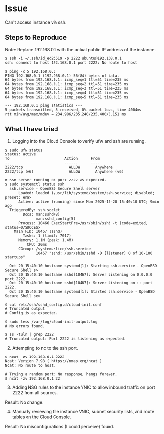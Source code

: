 # Issue

Can't access instance via ssh.

## Steps to Reproduce

Note: Replace 192.168.0.1 with the actual public IP address of the instance.

```
$ ssh -i ~/.ssh/id_ed25519 -p 2222 ubuntu@192.168.0.1
ssh: connect to host 192.168.0.1 port 2222: No route to host

$ ping -c 5 192.168.0.1
PING 192.168.0.1 (192.168.0.1) 56(84) bytes of data.
64 bytes from 192.168.0.1: icmp_seq=1 ttl=51 time=235 ms
64 bytes from 192.168.0.1: icmp_seq=2 ttl=51 time=235 ms
64 bytes from 192.168.0.1: icmp_seq=3 ttl=51 time=235 ms
64 bytes from 192.168.0.1: icmp_seq=4 ttl=51 time=235 ms
64 bytes from 192.168.0.1: icmp_seq=5 ttl=51 time=235 ms

--- 192.168.0.1 ping statistics ---
5 packets transmitted, 5 received, 0% packet loss, time 4004ms
rtt min/avg/max/mdev = 234.986/235.240/235.400/0.151 ms
```

## What I have tried

1. Logging into the Cloud Console to verify ufw and ssh are running.

  ```
  $ sudo ufw status
  Status: active
  To                         Action      From
  --                         ------      ----
  2222/tcp                     ALLOW       Anywhere
  2222/tcp (v6)                ALLOW       Anywhere (v6)

  # SSH server running on port 2222 as expected.
  $ sudo systemctl status ssh
    ssh.service - OpenBSD Secure Shell server
        Loaded: loaded (/usr/lib/systemd/system/ssh.service; disabled; preset: ena>
        Active: active (running) since Mon 2025-10-20 15:40:10 UTC; 9min ago
    TriggeredBy: ssh.socket
          Docs: man:sshd(8)
                man:sshd_config(5)
        Process: 10466 ExecStartPre=/usr/sbin/sshd -t (code=exited, status=0/SUCCES>
      Main PID: 10467 (sshd)
          Tasks: 1 (limit: 7017)
        Memory: 1.1M (peak: 1.4M)
            CPU: 20ms
        CGroup: /system.slice/ssh.service
                10467 "sshd: /usr/sbin/sshd -D [listener] 0 of 10-100 startups"

    Oct 20 15:40:10 hostname systemd[1]: Starting ssh.service - OpenBSD Secure Shell s>
    Oct 20 15:40:10 hostname sshd[10467]: Server listening on 0.0.0.0 port 2222.
    Oct 20 15:40:10 hostname sshd[10467]: Server listening on :: port 2222.
    Oct 20 15:40:10 hostname systemd[1]: Started ssh.service - OpenBSD Secure Shell se>
    
  $ cat /etc/ssh/sshd_config.d/cloud-init.conf
  # Truncated output
  # Config is as expected.

  $ sudo less /var/log/cloud-init-output.log
  # No errors found.

  $ ss -tuln | grep 2222
  # Truncated output: Port 2222 is listening as expected.
  ```

2. Attempting to nc to the ssh port.

  ```
  $ ncat -zv 192.168.0.1 2222
  Ncat: Version 7.98 ( https://nmap.org/ncat )
  Ncat: No route to host.

  # Trying a random port: No response, hangs forever.
  $ ncat -zv 192.168.0.1 22
  ```

3. Adding NSG rules to the instance VNIC to allow inbound traffic on port 2222 from all sources.

  Result: No change.

4. Manually reviewing the instance VNIC, subnet security lists, and route tables on the Cloud Console.

  Result: No misconfigurations (I could perceive) found.
